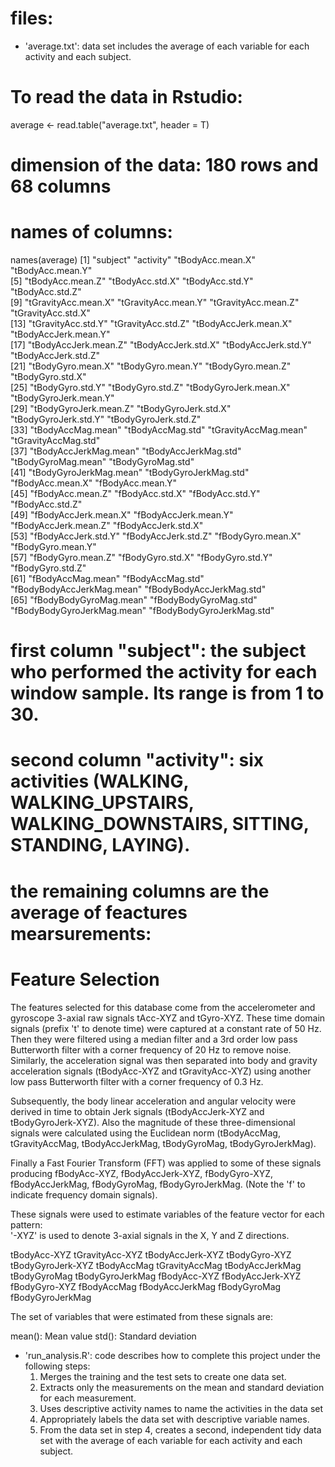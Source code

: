 files:
=========================================

- 'average.txt': data set includes the average of each variable for each activity and each subject.
# To read the data in Rstudio:
average <- read.table("average.txt", header = T)
# dimension of the data: 180 rows and 68 columns
# names of columns:
 names(average)
 [1] "subject"                   "activity"                  "tBodyAcc.mean.X"           "tBodyAcc.mean.Y"          
 [5] "tBodyAcc.mean.Z"           "tBodyAcc.std.X"            "tBodyAcc.std.Y"            "tBodyAcc.std.Z"           
 [9] "tGravityAcc.mean.X"        "tGravityAcc.mean.Y"        "tGravityAcc.mean.Z"        "tGravityAcc.std.X"        
[13] "tGravityAcc.std.Y"         "tGravityAcc.std.Z"         "tBodyAccJerk.mean.X"       "tBodyAccJerk.mean.Y"      
[17] "tBodyAccJerk.mean.Z"       "tBodyAccJerk.std.X"        "tBodyAccJerk.std.Y"        "tBodyAccJerk.std.Z"       
[21] "tBodyGyro.mean.X"          "tBodyGyro.mean.Y"          "tBodyGyro.mean.Z"          "tBodyGyro.std.X"          
[25] "tBodyGyro.std.Y"           "tBodyGyro.std.Z"           "tBodyGyroJerk.mean.X"      "tBodyGyroJerk.mean.Y"     
[29] "tBodyGyroJerk.mean.Z"      "tBodyGyroJerk.std.X"       "tBodyGyroJerk.std.Y"       "tBodyGyroJerk.std.Z"      
[33] "tBodyAccMag.mean"          "tBodyAccMag.std"           "tGravityAccMag.mean"       "tGravityAccMag.std"       
[37] "tBodyAccJerkMag.mean"      "tBodyAccJerkMag.std"       "tBodyGyroMag.mean"         "tBodyGyroMag.std"         
[41] "tBodyGyroJerkMag.mean"     "tBodyGyroJerkMag.std"      "fBodyAcc.mean.X"           "fBodyAcc.mean.Y"          
[45] "fBodyAcc.mean.Z"           "fBodyAcc.std.X"            "fBodyAcc.std.Y"            "fBodyAcc.std.Z"           
[49] "fBodyAccJerk.mean.X"       "fBodyAccJerk.mean.Y"       "fBodyAccJerk.mean.Z"       "fBodyAccJerk.std.X"       
[53] "fBodyAccJerk.std.Y"        "fBodyAccJerk.std.Z"        "fBodyGyro.mean.X"          "fBodyGyro.mean.Y"         
[57] "fBodyGyro.mean.Z"          "fBodyGyro.std.X"           "fBodyGyro.std.Y"           "fBodyGyro.std.Z"          
[61] "fBodyAccMag.mean"          "fBodyAccMag.std"           "fBodyBodyAccJerkMag.mean"  "fBodyBodyAccJerkMag.std"  
[65] "fBodyBodyGyroMag.mean"     "fBodyBodyGyroMag.std"      "fBodyBodyGyroJerkMag.mean" "fBodyBodyGyroJerkMag.std"
# first column "subject": the subject who performed the activity for each window sample. Its range is from 1 to 30.
# second column "activity": six activities (WALKING, WALKING_UPSTAIRS, WALKING_DOWNSTAIRS, SITTING, STANDING, LAYING).
# the remaining columns are the average of feactures mearsurements:
Feature Selection 
=================

The features selected for this database come from the accelerometer and gyroscope 3-axial raw signals tAcc-XYZ and tGyro-XYZ. These time domain signals (prefix 't' to denote time) were captured at a constant rate of 50 Hz. Then they were filtered using a median filter and a 3rd order low pass Butterworth filter with a corner frequency of 20 Hz to remove noise. Similarly, the acceleration signal was then separated into body and gravity acceleration signals (tBodyAcc-XYZ and tGravityAcc-XYZ) using another low pass Butterworth filter with a corner frequency of 0.3 Hz. 

Subsequently, the body linear acceleration and angular velocity were derived in time to obtain Jerk signals (tBodyAccJerk-XYZ and tBodyGyroJerk-XYZ). Also the magnitude of these three-dimensional signals were calculated using the Euclidean norm (tBodyAccMag, tGravityAccMag, tBodyAccJerkMag, tBodyGyroMag, tBodyGyroJerkMag). 

Finally a Fast Fourier Transform (FFT) was applied to some of these signals producing fBodyAcc-XYZ, fBodyAccJerk-XYZ, fBodyGyro-XYZ, fBodyAccJerkMag, fBodyGyroMag, fBodyGyroJerkMag. (Note the 'f' to indicate frequency domain signals). 

These signals were used to estimate variables of the feature vector for each pattern:  
'-XYZ' is used to denote 3-axial signals in the X, Y and Z directions.

tBodyAcc-XYZ
tGravityAcc-XYZ
tBodyAccJerk-XYZ
tBodyGyro-XYZ
tBodyGyroJerk-XYZ
tBodyAccMag
tGravityAccMag
tBodyAccJerkMag
tBodyGyroMag
tBodyGyroJerkMag
fBodyAcc-XYZ
fBodyAccJerk-XYZ
fBodyGyro-XYZ
fBodyAccMag
fBodyAccJerkMag
fBodyGyroMag
fBodyGyroJerkMag

The set of variables that were estimated from these signals are: 

mean(): Mean value
std(): Standard deviation

- 'run_analysis.R': code describes how to complete this project under the following steps:
  1. Merges the training and the test sets to create one data set.
  2. Extracts only the measurements on the mean and standard deviation for each measurement. 
  3. Uses descriptive activity names to name the activities in the data set
  4. Appropriately labels the data set with descriptive variable names. 
  5. From the data set in step 4, creates a second, independent tidy data set with the average of each variable for each activity and each subject.
